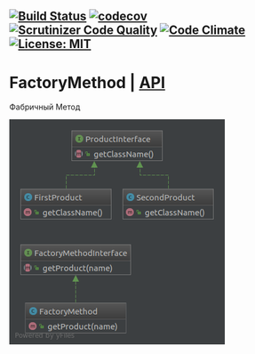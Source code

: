 [![Build Status](https://travis-ci.org/Jagepard/PhpDesignPatterns-FactoryMethod.svg?branch=master)](https://travis-ci.org/Jagepard/PhpDesignPatterns-FactoryMethod)
[![codecov](https://codecov.io/gh/Jagepard/PhpDesignPatterns-FactoryMethod/branch/master/graph/badge.svg)](https://codecov.io/gh/Jagepard/PhpDesignPatterns-FactoryMethod)
[![Scrutinizer Code Quality](https://scrutinizer-ci.com/g/Jagepard/PhpDesignPatterns-FactoryMethod/badges/quality-score.png?b=master)](https://scrutinizer-ci.com/g/Jagepard/PhpDesignPatterns-FactoryMethod/?branch=master)
[![Code Climate](https://codeclimate.com/github/Jagepard/PhpDesignPatterns-FactoryMethod/badges/gpa.svg)](https://codeclimate.com/github/Jagepard/PhpDesignPatterns-FactoryMethod)
[![License: MIT](https://img.shields.io/badge/license-MIT-498e7f.svg)](https://mit-license.org/)
-----

# FactoryMethod | [API](https://github.com/Jagepard/PhpDesignPatterns-FactoryMethod/blob/master/docs.md "Documentation API")
Фабричный Метод

![FactoryMethod](https://github.com/Jagepard/PhpDesignPatterns-FactoryMethod/blob/master/UML.png)